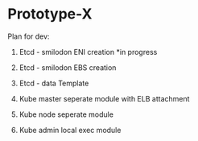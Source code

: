 # Prototype-X

Plan for dev:

1. Etcd - smilodon ENI creation *in progress

2. Etcd - smilodon EBS creation

3. Etcd - data Template

4. Kube master seperate module with ELB attachment

5. Kube node seperate module

6. Kube admin local exec module
